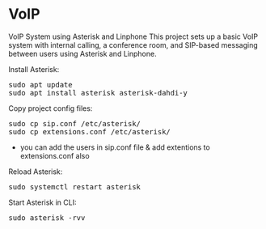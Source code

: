 # VoIP
VoIP System using Asterisk and Linphone
This project sets up a basic VoIP system with internal calling, a conference room, and SIP-based messaging between users using Asterisk and Linphone.

Install Asterisk:
<pre>sudo apt update
sudo apt install asterisk asterisk-dahdi-y</pre>  

Copy project config files:
<pre>sudo cp sip.conf /etc/asterisk/
sudo cp extensions.conf /etc/asterisk/</pre>
* you can add the users in sip.conf file & add extentions to extensions.conf also

Reload Asterisk:
<pre>sudo systemctl restart asterisk </pre>

Start Asterisk in CLI: 
<pre>sudo asterisk -rvv </pre>

